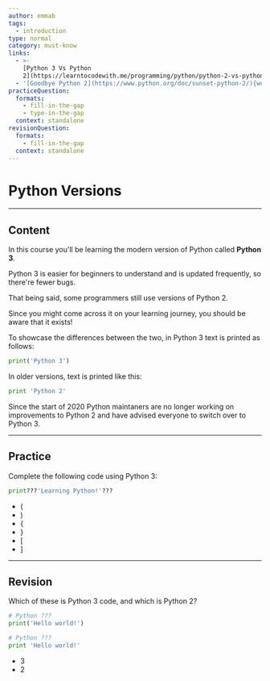 ```yaml
---
author: emmab
tags:
  - introduction
type: normal
category: must-know
links:
  - >-
    [Python 3 Vs Python
    2](https://learntocodewith.me/programming/python/python-2-vs-python-3/){website}
  - '[Goodbye Python 2](https://www.python.org/doc/sunset-python-2/){website}'
practiceQuestion:
  formats:
    - fill-in-the-gap
    - type-in-the-gap
  context: standalone
revisionQuestion:
  formats:
    - fill-in-the-gap
  context: standalone
---
```


# Python Versions


---

## Content

In this course you'll be learning the modern version of Python called **Python 3**.

Python 3 is easier for beginners to understand and is updated frequently, so there're fewer bugs. 

That being said, some programmers still use versions of Python 2.

Since you might come across it on your learning journey, you should be aware that it exists!

To showcase the differences between the two, in Python 3 text is printed as follows:

```python
print('Python 3')
```

In older versions, text is printed like this:

```python
print 'Python 2'
```

Since the start of 2020 Python maintaners are no longer working on improvements to Python 2 and have advised everyone to switch over to Python 3.

---

## Practice

Complete the following code using Python 3:

```py
print???'Learning Python!'???
```

- (
- )
- {
- }
- [
- ]


---

## Revision

Which of these is Python 3 code, and which is Python 2?

```python
# Python ???
print('Hello world!')

# Python ???
print 'Hello world!' 
```

- 3
- 2 
